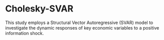 # Cholesky-SVAR
This study employs a Structural Vector Autoregressive (SVAR) model to investigate the dynamic responses of key economic variables to a positive information shock.
